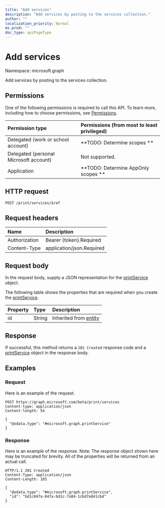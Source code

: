 ```yaml
---
title: "Add services"
description: "Add services by posting to the services collection."
author: ""
localization_priority: Normal
ms.prod: ""
doc_type: apiPageType
---
```


# Add services

Namespace: microsoft.graph

Add services by posting to the services collection.

## Permissions
One of the following permissions is required to call this API. To learn more, including how to choose permissions, see [Permissions](/concepts/permissions-reference.md).

|Permission type|Permissions (from most to least privileged)|
|:---|:---|
|Delegated (work or school account)|**TODO: Determine scopes **|
|Delegated (personal Microsoft account)|Not supported.|
|Application|**TODO: Determine AppOnly scopes **|

## HTTP request
<!-- {
  "blockType": "ignored"
}
-->
``` http
POST /print/services/$ref
```

## Request headers
|Name|Description|
|:---|:---|
|Authorization|Bearer {token}.Required|
|Content-Type|application/json.Required|

## Request body
In the request body, supply a JSON representation for the [printService](../resources/printservice.md) object.

The following table shows the properties that are required when you create the [printService](../resources/printservice.md).

|Property|Type|Description|
|:---|:---|:---|
|id|String| Inherited from [entity](../resources/entity.md)|



## Response
If successful, this method returns a `201 Created` response code and a [printService](../resources/printservice.md) object in the response body.

## Examples

### Request
Here is an example of the request.
<!-- {
  "blockType": "request",
  "name": "create_printservice_from_"
}
-->
``` http
POST https://graph.microsoft.com/beta/print/services
Content-type: application/json
Content-length: 54

{
  "@odata.type": "#microsoft.graph.printService"
}
```

### Response
Here is an example of the response. Note: The response object shown here may be truncated for brevity. All of the properties will be returned from an actual call.
<!-- {
  "blockType": "response",
  "truncated": true,
  "@odata.type": "microsoft.graph.printservice"
}
-->
``` http
HTTP/1.1 201 Created
Content-Type: application/json
Content-Length: 103

{
  "@odata.type": "#microsoft.graph.printService",
  "id": "bd1c847a-847a-bd1c-7a84-1cbd7a841cbd"
}
```

